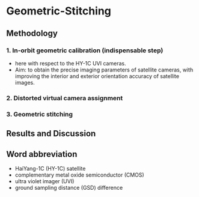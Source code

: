 Geometric-Stitching
===

##  Methodology

### 1. In-orbit geometric calibration (indispensable step)
- here with respect to the HY-1C UVI cameras.
- Aim: to obtain the precise imaging parameters of satellite cameras, with improving the interior and exterior orientation accuracy of satellite images.


### 2. Distorted virtual camera assignment

### 3. Geometric stitching


##  Results and Discussion


## Word abbreviation
- HaiYang-1C (HY-1C) satellite  
- complementary metal oxide semiconductor (CMOS)  
- ultra violet imager (UVI)  
- ground sampling distance (GSD) difference
